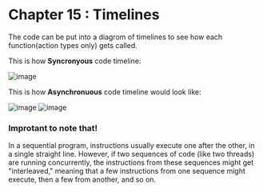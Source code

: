 # Chapter 15 : Timelines

The code can be put into a diagrom of timelines to see how each function(action types only) gets called. 

This is how **Syncronyous** code timeline: 

![image](https://github.com/user-attachments/assets/2b74ff95-d0de-4f1a-9226-eca687691c8c)


This is how **Asynchronuous** code timeline would look like: 

![image](https://github.com/user-attachments/assets/044f7acb-eb36-49ba-90d7-c0ee87eb4bc0)
![image](https://github.com/user-attachments/assets/90416a97-4d95-45b0-a47b-4dacb5cd65ae)



### Improtant to note that!

In a sequential program, instructions usually execute one after the other, in a single straight line.
However, if two sequences of code (like two threads) are running concurrently, the instructions from these sequences might get "interleaved," meaning that a few instructions from one sequence might execute, then a few from another, and so on.
